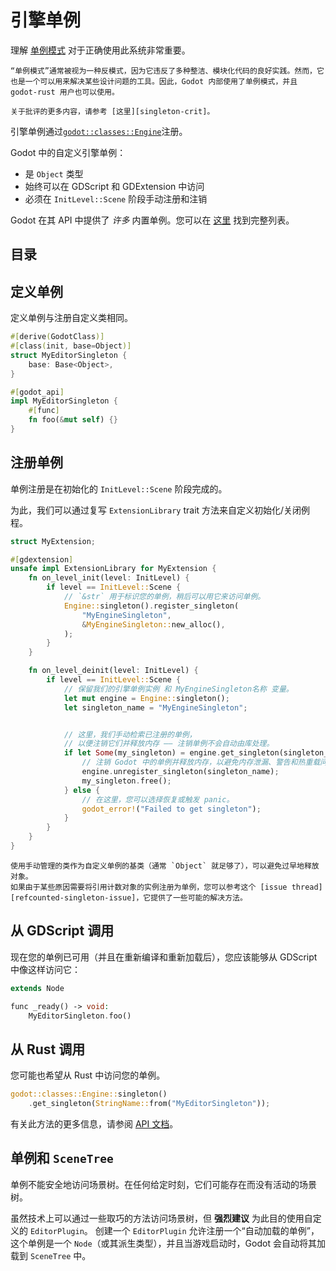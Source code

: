 <!--
  ~ Copyright (c) godot-rust; Bromeon and contributors.
  ~ This Source Code Form is subject to the terms of the Mozilla Public
  ~ License, v. 2.0. If a copy of the MPL was not distributed with this
  ~ file, You can obtain one at https://mozilla.org/MPL/2.0/.
-->

# 引擎单例

理解 [单例模式][singleton]  对于正确使用此系统非常重要。


```admonish info title="争议"
“单例模式”通常被视为一种反模式，因为它违反了多种整洁、模块化代码的良好实践。然而，它也是一个可以用来解决某些设计问题的工具。因此，Godot 内部使用了单例模式，并且 godot-rust 用户也可以使用。

关于批评的更多内容，请参考 [这里][singleton-crit]。

```

引擎单例通过[`godot::classes::Engine`][api-class-engine]注册。

Godot 中的自定义引擎单例：

- 是 `Object` 类型
- 始终可以在 GDScript 和 GDExtension 中访问
- 必须在 `InitLevel::Scene` 阶段手动注册和注销

Godot 在其 API 中提供了 _许多_ 内置单例。您可以在 [这里][godot-singleton-list] 找到完整列表。


[api-class-engine]: https://godot-rust.github.io/docs/gdext/master/godot/classes/struct.Engine.html
[godot-singleton-list]: https://docs.godotengine.org/en/stable/classes/class_@globalscope.html#properties
[singleton-crit]: https://en.wikipedia.org/wiki/Singleton_pattern#Criticism
[singleton]: https://en.wikipedia.org/wiki/Singleton_pattern


## 目录

<!-- toc -->


## 定义单例

定义单例与注册自定义类相同。

```rust
#[derive(GodotClass)]
#[class(init, base=Object)]
struct MyEditorSingleton {
    base: Base<Object>,
}

#[godot_api]
impl MyEditorSingleton {
    #[func]
    fn foo(&mut self) {}
}
```


## 注册单例

单例注册是在初始化的 `InitLevel::Scene` 阶段完成的。

为此，我们可以通过复写 `ExtensionLibrary` trait 方法来自定义初始化/关闭例程。


```rust
struct MyExtension;

#[gdextension]
unsafe impl ExtensionLibrary for MyExtension {
    fn on_level_init(level: InitLevel) {
        if level == InitLevel::Scene {
            // `&str` 用于标识您的单例，稍后可以用它来访问单例。
            Engine::singleton().register_singleton(
                "MyEngineSingleton",
                &MyEngineSingleton::new_alloc(),
            );
        }
    }

    fn on_level_deinit(level: InitLevel) {
        if level == InitLevel::Scene {
            // 保留我们的引擎单例实例 和 MyEngineSingleton名称 变量。
            let mut engine = Engine::singleton();
            let singleton_name = "MyEngineSingleton";


            // 这里，我们手动检索已注册的单例，
            // 以便注销它们并释放内存 —— 注销单例不会自动由库处理。
            if let Some(my_singleton) = engine.get_singleton(singleton_name) {
                // 注销 Godot 中的单例并释放内存，以避免内存泄漏、警告和热重载问题。
                engine.unregister_singleton(singleton_name);
                my_singleton.free();
            } else {
                // 在这里，您可以选择恢复或触发 panic。
                godot_error!("Failed to get singleton");
            }
        }
    }
}
```

```admonish warning title="继承自*RefCounted*的单例"
使用手动管理的类作为自定义单例的基类（通常 `Object` 就足够了），可以避免过早地释放对象。
如果由于某些原因需要将引用计数对象的实例注册为单例，您可以参考这个 [issue thread][refcounted-singleton-issue]，它提供了一些可能的解决方法。
```

[refcounted-singleton-issue]: https://github.com/godot-rust/gdext/issues/522


## 从 GDScript 调用

现在您的单例已可用（并且在重新编译和重新加载后），您应该能够从 GDScript 中像这样访问它：

```php
extends Node

func _ready() -> void:
    MyEditorSingleton.foo()
```


## 从 Rust 调用

您可能也希望从 Rust 中访问您的单例。

```rust
godot::classes::Engine::singleton()
    .get_singleton(StringName::from("MyEditorSingleton"));
```

有关此方法的更多信息，请参阅 [API 文档][method-get-singleton]。

[method-get-singleton]: https://godot-rust.github.io/docs/gdext/master/godot/classes/struct.Engine.html#method.get_singleton


## 单例和 `SceneTree`


单例不能安全地访问场景树。在任何给定时刻，它们可能存在而没有活动的场景树。

虽然技术上可以通过一些取巧的方法访问场景树，但 **强烈建议** 为此目的使用自定义的 `EditorPlugin`。
创建一个 `EditorPlugin` 允许注册一个“自动加载的单例”，这个单例是一个 `Node`（或其派生类型），并且当游戏启动时，Godot 会自动将其加载到 `SceneTree` 中。
